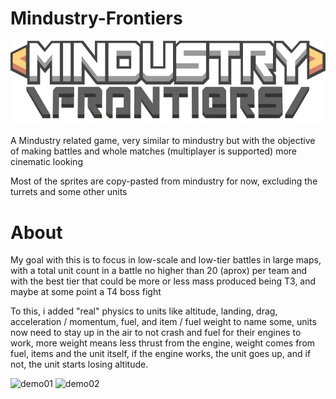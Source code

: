# Mindustry-Frontiers
![logo](Assets/Resources/Sprites/UI/logo.png)

A Mindustry related game, very similar to mindustry but with the objective of making battles and whole matches (multiplayer is supported) more cinematic looking

Most of the sprites are copy-pasted from mindustry for now, excluding the turrets and some other units


# About

My goal with this is to focus in low-scale and low-tier battles in large maps, with a total unit count in a battle no higher than 20 (aprox) per team and with the best tier that could be 
more or less mass produced being T3, and maybe at some point a T4 boss fight

To this, i added "real" physics to units like altitude, landing, drag, acceleration / momentum, fuel, and item / fuel weight to name some, units now need to stay up in the air to not crash and fuel for their engines to work, more weight means less thrust from the engine,
weight comes from fuel, items and the unit itself, if the engine works, the unit goes up, and if not, the unit starts losing altitude.

![demo01](https://github.com/Lepisma-0/Mindustry-Frontiers/assets/77903853/11e81d08-8a77-4686-b9fc-6e00ab0ac218)
![demo02](https://github.com/Lepisma-0/Mindustry-Frontiers/assets/77903853/395fb55d-b0f2-4f57-9b48-a5b32d79a2f5)

